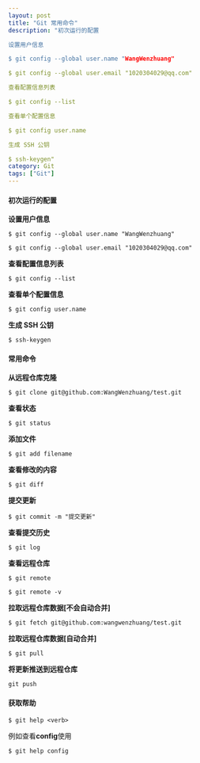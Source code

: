 ```yaml
---
layout: post
title: "Git 常用命令"
description: "初次运行的配置

设置用户信息

$ git config --global user.name "WangWenzhuang"

$ git config --global user.email "1020304029@qq.com"

查看配置信息列表

$ git config --list

查看单个配置信息

$ git config user.name

生成 SSH 公钥

$ ssh-keygen"
category: Git
tags: ["Git"]
---
```


#### 初次运行的配置 ####

**设置用户信息**

`$ git config --global user.name "WangWenzhuang"`

`$ git config --global user.email "1020304029@qq.com"`

**查看配置信息列表**

`$ git config --list`

**查看单个配置信息**

`$ git config user.name`

**生成 SSH 公钥**

`$ ssh-keygen`

#### 常用命令 ####

**从远程仓库克隆**

`$ git clone git@github.com:WangWenzhuang/test.git`

**查看状态**

`$ git status`

**添加文件**

`$ git add filename`

**查看修改的内容**

`$ git diff`

**提交更新**

`$ git commit -m "提交更新"`

**查看提交历史**

`$ git log`

**查看远程仓库**

`$ git remote`

`$ git remote -v`

**拉取远程仓库数据[不会自动合并]**

`$ git fetch git@github.com:wangwenzhuang/test.git`

**拉取远程仓库数据[自动合并]**

`$ git pull`

**将更新推送到远程仓库**

`git push`

#### 获取帮助 ####

`$ git help <verb>`

例如查看**config**使用

`$ git help config`